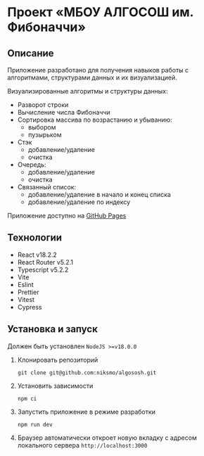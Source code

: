 # Проект «МБОУ АЛГОСОШ им. Фибоначчи»

## Описание

Приложение разработано для получения навыков работы с алгоритмами, структурами данных и их визуализацией.

Визуализированные алгоритмы и структуры данных:

- Разворот строки
- Вычисление числа Фибоначчи
- Сортировка массива по возрастанию и убыванию:
  - выбором
  - пузырьком
- Стэк
  - добавление/удаление
  - очистка
- Очередь:
  - добавление/удаление
  - очистка
- Связанный список:
  - добавление/удаление в начало и конец списка
  - добавление/удаление по индексу

Приложение доступно на [GitHub Pages](https://niksmo.github.io/algososh/)

## Технологии

- React v18.2.2
- React Router v5.2.1
- Typescript v5.2.2
- Vite
- Eslint
- Prettier
- Vitest
- Cypress

## Установка и запуск

Должен быть установлен `NodeJS >=v18.0.0`

1. Клонировать репозиторий

   ```shell
   git clone git@github.com:niksmo/algososh.git
   ```

2. Установить зависимости

   ```shell
   npm ci
   ```

3. Запустить приложение в режиме разработки

   ```shell
   npm run dev
   ```

4. Браузер автоматически откроет новую вкладку с адресом локального сервера `http://localhost:3000`
